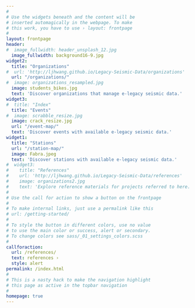```yaml
---
#
# Use the widgets beneath and the content will be
# inserted automagically in the webpage. To make
# this work, you have to use › layout: frontpage
#
layout: frontpage
header:
#  image_fullwidth: header_unsplash_12.jpg
  image_fullwidth: background16-9.jpg
widget2:
  title: "Organizations"
#  url: 'http://ljhwang.github.io/Legacy-Seismic-Data/organizations'
  url: "/organizations/"
#  image: organizations_resampled.jpg
  image: students_bikes.jpg
  text: 'Discover organizations that manage e-legacy seismic data.'
widget3:
#  title: "Index"
  title: "Events"
#  image: scrabble_resize.jpg
  image: crack_resize.jpg
  url: "/event-map/"
  text: 'Discover events with available e-legacy seismic data.'
widget1:
  title: "Stations"
  url: "/station-map/"
  image: Fabra.jpeg
  text: 'Discover stations with available e-legacy seismic data.'
#  widget3:
#    title: "References"
#    url: 'http://ljhwang.github.io/Legacy-Seismic-Data/references'
#    image: organizations2.jpg
#    text: 'Explore reference materials for projects referred to here.'
#
# Use the call for action to show a button on the frontpage
#
# To make internal links, just use a permalink like this
# url: /getting-started/
#
# To style the button in different colors, use no value
# to use the main color or success, alert or secondary.
# To change colors see sass/_01_settings_colors.scss
#
callforaction:
  url: /references/
  text: references ›
  style: alert
permalink: /index.html
#
# This is a nasty hack to make the navigation highlight
# this page as active in the topbar navigation
#
homepage: true
---
```

